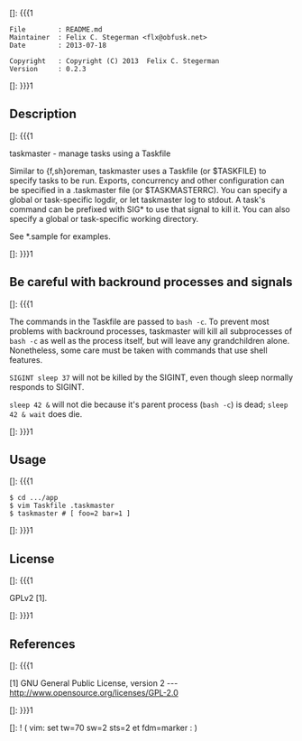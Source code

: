 []: {{{1

    File        : README.md
    Maintainer  : Felix C. Stegerman <flx@obfusk.net>
    Date        : 2013-07-18

    Copyright   : Copyright (C) 2013  Felix C. Stegerman
    Version     : 0.2.3

[]: }}}1

## Description
[]: {{{1

  taskmaster - manage tasks using a Taskfile

  Similar to {f,sh}oreman, taskmaster uses a Taskfile (or $TASKFILE)
  to specify tasks to be run.  Exports, concurrency and other
  configuration can be specified in a .taskmaster file (or
  $TASKMASTERRC).  You can specify a global or task-specific logdir,
  or let taskmaster log to stdout.  A task's command can be prefixed
  with SIG\* to use that signal to kill it.  You can also specify a
  global or task-specific working directory.

  See \*.sample for examples.

[]: }}}1

## Be careful with backround processes and signals
[]: {{{1

  The commands in the Taskfile are passed to `bash -c`.  To prevent
  most problems with backround processes, taskmaster will kill all
  subprocesses of `bash -c` as well as the process itself, but will
  leave any grandchildren alone.  Nonetheless, some care must be taken
  with commands that use shell features.

  `SIGINT sleep 37` will not be killed by the SIGINT, even though
  sleep normally responds to SIGINT.

  `sleep 42 &` will not die because it's parent process (`bash -c`) is
  dead; `sleep 42 & wait` does die.

[]: }}}1

## Usage
[]: {{{1

    $ cd .../app
    $ vim Taskfile .taskmaster
    $ taskmaster # [ foo=2 bar=1 ]

[]: }}}1

## License
[]: {{{1

  GPLv2 [1].

[]: }}}1

## References
[]: {{{1

  [1] GNU General Public License, version 2
  --- http://www.opensource.org/licenses/GPL-2.0

[]: }}}1

[]: ! ( vim: set tw=70 sw=2 sts=2 et fdm=marker : )
